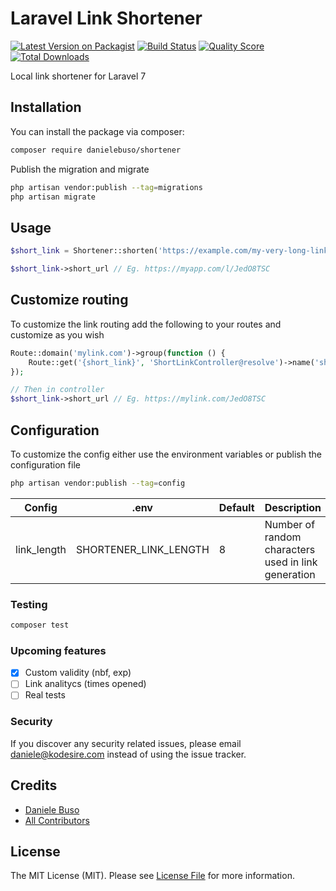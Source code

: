 # Laravel Link Shortener

[![Latest Version on Packagist](https://img.shields.io/packagist/v/kodesire/laravel-shortener.svg?style=flat-square)](https://packagist.org/packages/kodesire/laravel-shortener)
[![Build Status](https://img.shields.io/travis/kodesire/laravel-shortener/master.svg?style=flat-square)](https://travis-ci.org/kodesire/laravel-shortener)
[![Quality Score](https://img.shields.io/scrutinizer/g/kodesire/laravel-shortener.svg?style=flat-square)](https://scrutinizer-ci.com/g/kodesire/laravel-shortener)
[![Total Downloads](https://img.shields.io/packagist/dt/kodesire/laravel-shortener.svg?style=flat-square)](https://packagist.org/packages/kodesire/laravel-shortener)

Local link shortener for Laravel 7

## Installation

You can install the package via composer:

```bash
composer require danielebuso/shortener
```

Publish the migration and migrate

``` bash
php artisan vendor:publish --tag=migrations
php artisan migrate
```

## Usage

``` php
$short_link = Shortener::shorten('https://example.com/my-very-long-link');

$short_link->short_url // Eg. https://myapp.com/l/JedO8TSC
```

## Customize routing

To customize the link routing add the following to your routes and customize as you wish

``` php
Route::domain('mylink.com')->group(function () {
    Route::get('{short_link}', 'ShortLinkController@resolve')->name('short_link');
});

// Then in controller
$short_link->short_url // Eg. https://mylink.com/JedO8TSC
```

## Configuration

To customize the config either use the environment variables or publish the configuration file

``` bash
php artisan vendor:publish --tag=config
```

| Config      | .env                  | Default | Description                                         |
|-------------|-----------------------|---------|-----------------------------------------------------|
| link_length | SHORTENER_LINK_LENGTH | 8       | Number of random characters used in link generation |

### Testing

``` bash
composer test
```

### Upcoming features

- [X] Custom validity (nbf, exp)
- [ ] Link analitycs (times opened)
- [ ] Real tests

### Security

If you discover any security related issues, please email daniele@kodesire.com instead of using the issue tracker.

## Credits

- [Daniele Buso](https://github.com/danielebuso)
- [All Contributors](../../contributors)

## License

The MIT License (MIT). Please see [License File](LICENSE.md) for more information.
